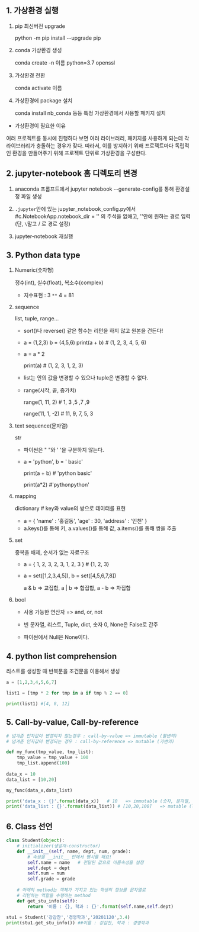 ## 1. 가상환경 실행

1. pip 최신버전 upgrade

   python -m pip install --upgrade pip

2. conda 가상환경 생성

   conda create -n 이름 python=3.7 openssl

3. 가상환경 전환

   conda activate 이름

4. 가상환경에 package 설치

   conda install nb_conda 등등 특정 가상환경에서 사용할 패키지 설치
   
   

*  가상환경이 필요한 이유

  여러 프로젝트를 동시에 진행하다 보면 여러 라이브러리, 패키지를 사용하게 되는데 각 라이브러리가 충돌하는 경우가 잦다. 따라서, 이를 방지하기 위해 프로젝트마다 독립적인 환경을 만들어주기 위해 프로젝트 단위로 가상환경을 구성한다.



## 2. jupyter-notebook 홈 디렉토리 변경

1. anaconda 프롬프트에서 jupyter notebook --generate-config를 통해 환경설정 파일 생성

2. `.jupyter`안에 있는 jupyter_notebook_config.py에서#c.NotebookApp.notebook_dir = '' 의 주석을 없애고, ''안에 원하는 경로 입력(단, `\`말고 / 로 경로 설정)

3. jupyter-notebook 재실행

   

## 3. Python data type

1. Numeric(숫자형)

   정수(int), 실수(float), 복소수(complex)

   * 지수표현 : 3 `**` 4 = 81

2. sequence

   list, tuple, range...

   * sort()나 reverse() 같은 함수는 리턴을 하지 않고 원본을 건든다!

   * a = (1,2,3)
     b = (4,5,6)
     print(a + b)   # (1, 2, 3, 4, 5, 6)

   * a = a * 2

     print(a)   # (1, 2, 3, 1, 2, 3)

   * list는 안의 값을 변경할 수 있으나 tuple은 변경할 수 없다.

   * range(시작, 끝, 증가치)

     range(1, 11, 2) # 1, 3 ,5 ,7 ,9

     range(11, 1, -2) # 11, 9, 7, 5, 3 

3. text sequence(문자열)

   str

   * 파이썬은 " "와 ' '을 구분하지 않는다.

   * a = 'python', b = ' basic'

     print(a + b) # 'python basic'

     print(a*2) #'pythonpython'

4. mapping

   dictionary # key와 value의 쌍으로 데이터를 표현

   * a = { 'name' : '홍길동', 'age' : 30, 'address' : '인천' }
   * a.keys()를 통해 키, a.values()를 통해 값, a.items()를 통해 쌍을 추출

5. set

   중복을 배제, 순서가 없는 자료구조

   * a = { 1, 2, 3, 2, 3, 1, 2, 3 } # {1, 2, 3}

   * a = set([1,2,3,4,5]), b = set([4,5,6,7,8])

     a & b => 교집합,  a | b => 합집합, a - b => 차집합

6. bool

   * 사용 가능한 연산자 => and, or, not

   * 빈 문자열, 리스트, Tuple, dict, 숫자 0, None은 False로 간주
   * 파이썬에서 Null은 None이다.

   

## 4. python list comprehension

   리스트를 생성할 때 반복문을 조건문을 이용해서 생성

   ```python
   a = [1,2,3,4,5,6,7]
   
   list1 = [tmp * 2 for tmp in a if tmp % 2 == 0]
   
   print(list1) #[4, 8, 12]
   ```

   

   

  ## 5. Call-by-value, Call-by-reference

```python
# 넘겨준 인자값이 변경되지 않는경우 : call-by-value => immutable (불변의)
# 넘겨준 인자값이 변경되는 경우 : call-by-reference => mutable (가변의)

def my_func(tmp_value, tmp_list):
    tmp_value = tmp_value + 100
    tmp_list.append(100)
    
data_x = 10
data_list = [10,20]

my_func(data_x,data_list)

print('data_x : {}'.format(data_x))   # 10   => immutable (숫자, 문자열, tuple)  ### data_x : 10
print('data_list : {}'.format(data_list)) # [10,20,100]   => mutable (list,dict)   ### data_list : [10, 20, 100]
```



## 6. Class 선언

```python
class Student(object):
    # initializer(생성자-constructor)
    def __init__(self, name, dept, num, grade):
        # 속성을 __init__ 안에서 명시를 해요!
        self.name = name   # 전달된 값으로 이름속성을 설정
        self.dept = dept
        self.num = num
        self.grade = grade
    
    # 아래의 method는 객체가 가지고 있는 학생의 정보를 문자열로
    # 리턴하는 역할을 수행하는 method
    def get_stu_info(self):
        return '이름 : {}, 학과 : {}'.format(self.name,self.dept)
        
stu1 = Student('강감찬','경영학과','20201120',3.4)
print(stu1.get_stu_info()) ##이름 : 강감찬, 학과 : 경영학과
```

